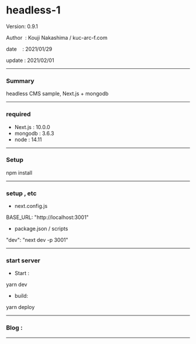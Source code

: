 # headless-1

 Version: 0.9.1

 Author  : Kouji Nakashima / kuc-arc-f.com

 date    : 2021/01/29

 update  : 2021/02/01

***
### Summary

headless CMS sample, Next.js + mongodb

***
### required
* Next.js : 10.0.0
* mongodb : 3.6.3
* node : 14.11


***
### Setup

npm install

***
### setup , etc
* next.config.js

BASE_URL: "http://localhost:3001"

* package.json / scripts

"dev": "next dev -p 3001"

***
### start server
* Start :

yarn dev

* build:

yarn deploy

***
### Blog :

***

